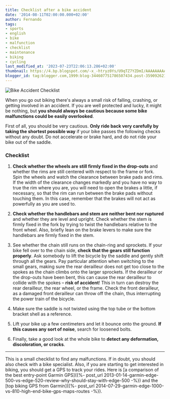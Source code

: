 ```yaml
---
title: Checklist after a bike accident
date: '2014-08-11T02:00:00.000+02:00'
author: Fernando
tags:
- sports
- english
- bike
- malfunction
- checklist
- maintenance
- biking
- cycling
last_modified_at: '2023-07-23T22:06:13.286+02:00'
thumbnail: https://4.bp.blogspot.com/-x_-htryz0Ys/U9qTZ7YZDmI/AAAAAAAAAjM/7_Jlw8im8sg/s72-c/7991426_f260%5B1%5D.jpg
blogger_id: tag:blogger.com,1999:blog-344607751786507434.post-3590926219336263191
---
```


![Bike Accident Checklist](https://4.bp.blogspot.com/-x_-htryz0Ys/U9qTZ7YZDmI/AAAAAAAAAjM/7_Jlw8im8sg/s1600/7991426_f260%5B1%5D.jpg)

When you go out biking there's always a small risk of falling, crashing, or getting involved in an accident. If you are well protected and lucky, it might be nothing, but **you should always be cautious because some bike malfunctions could be easily overlooked**.

First of all, you should be very cautious. **Only ride back very carefully by taking the shortest possible way** if your bike passes the following checks without any doubt. Do not accelerate or brake hard, and do not ride your bike out of the saddle.

### Checklist

1. **Check whether the wheels are still firmly fixed in the drop-outs** and whether the rims are still centered with respect to the frame or fork. Spin the wheels and watch the clearance between brake pads and rims. If the width of the clearance changes markedly and you have no way to true the rim where you are, you will need to open the brakes a little, if necessary, so that the rim can run between the brake pads without touching them. In this case, remember that the brakes will not act as powerfully as you are used to.

2. **Check whether the handlebars and stem are neither bent nor ruptured** and whether they are level and upright. Check whether the stem is firmly fixed in the fork by trying to twist the handlebars relative to the front wheel. Also, briefly lean on the brake levers to make sure the handlebars are firmly fixed in the stem.

3. See whether the chain still runs on the chain-ring and sprockets. If your bike fell over to the chain side, **check that the gears still function properly**. Ask somebody to lift the bicycle by the saddle and gently shift through all the gears. Pay particular attention when switching to the small gears, making sure the rear derailleur does not get too close to the spokes as the chain climbs onto the larger sprockets. If the derailleur or the drop-outs have been bent, this can cause the rear derailleur to collide with the spokes – **risk of accident**! This in turn can destroy the rear derailleur, the rear wheel, or the frame. Check the front derailleur, as a damaged front derailleur can throw off the chain, thus interrupting the power train of the bicycle.

4. Make sure the saddle is not twisted using the top tube or the bottom bracket shell as a reference.

5. Lift your bike up a few centimeters and let it bounce onto the ground. **If this causes any sort of noise**, search for loosened bolts.

6. Finally, take a good look at the whole bike to **detect any deformation, discoloration, or cracks**.

---

This is a small checklist to find any malfunctions. If in doubt, you should also check with a bike specialist. Also, if you are starting to get interested in biking, you should get a GPS to track your rides. Here is [a comparison of the best entry-point Garmin GPS]({%- post_url 2013-01-14-garmin-edge-500-vs-edge-520-review-why-should-stay-with-edge-500 -%}) and the [top biking GPS from Garmin]({%- post_url 2014-07-29-garmin-edge-1000-vs-810-high-end-bike-gps-maps-routes -%}).
